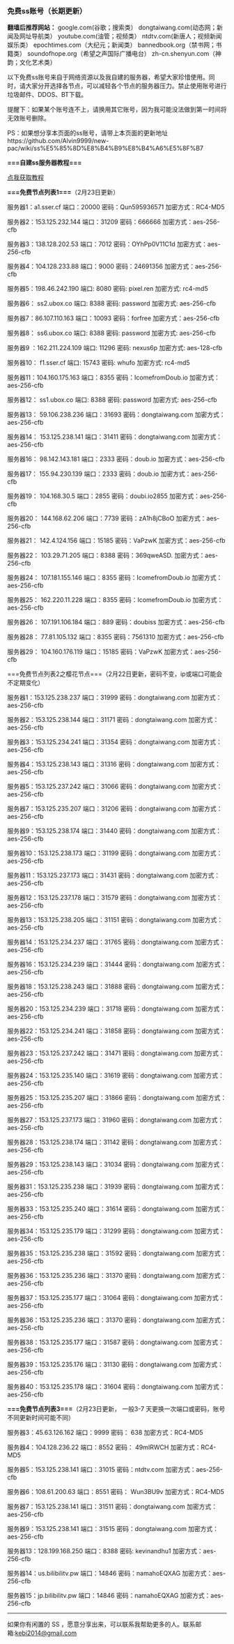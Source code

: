 ### 免费ss账号（长期更新）

**翻墙后推荐网站：** google.com(谷歌；搜索类） dongtaiwang.com(动态网；新闻及网址导航类）  youtube.com(油管；视频类）  ntdtv.com(新唐人；视频新闻娱乐类）    epochtimes.com（大纪元；新闻类）   bannedbook.org（禁书网；书籍类）   soundofhope.org（希望之声国际广播电台）
    zh-cn.shenyun.com（神韵；文化艺术类）

以下免费ss账号来自于网络资源以及我自建的服务器，希望大家珍惜使用。同时，请大家分开选择各节点，可以减轻各个节点的服务器压力。禁止使用账号进行垃圾邮件、DDOS、BT下载。

提醒下：如果某个账号连不上，请换用其它账号，因为我可能没法做到第一时间将无效账号删除。

PS：如果想分享本页面的ss账号，请带上本页面的更新地址https://github.com/Alvin9999/new-pac/wiki/ss%E5%85%8D%E8%B4%B9%E8%B4%A6%E5%8F%B7


**===自建ss服务器教程===**

[点我获取教程](https://github.com/Alvin9999/new-pac/wiki/%E8%87%AA%E5%BB%BAss%E6%9C%8D%E5%8A%A1%E5%99%A8%E6%95%99%E7%A8%8B)

**===免费节点列表1===**（2月23日更新）

服务器1：a1.sser.cf 端口：20000 密码：Qun595936571 加密方式：RC4-MD5

服务器2：153.125.232.144  端口：31209  密码：666666 加密方式：aes-256-cfb

服务器3：138.128.202.53  端口：7012  密码：OYhPp0V11C1d 加密方式：aes-256-cfb

服务器4：104.128.233.88 端口：9000 密码：24691356 加密方式：aes-256-cfb

服务器5：198.46.242.190 端口: 8080 密码: pixel.ren 加密方式: rc4-md5

服务器6： ss2.ubox.co 端口: 8388 密码: password 加密方式: aes-256-cfb

服务器7：86.107.110.163  端口：10093 密码：forfree 加密方式：aes-256-cfb

服务器8： ss6.ubox.co 端口: 8388 密码: password 加密方式: aes-256-cfb

服务器9 ：162.211.224.109 端口: 11296 密码: nexus6p 加密方式: aes-128-cfb

服务器10： f1.sser.cf 端口: 15743 密码: whufo  加密方式: rc4-md5

服务器11：104.160.175.163 端口：8355 密码：IcomefromDoub.io  加密方式：aes-256-cfb

服务器12： ss1.ubox.co  端口: 8388 密码: password 加密方式: aes-256-cfb

服务器13： 59.106.238.236 端口：31693 密码：dongtaiwang.com 加密方式：aes-256-cfb

服务器14： 153.125.238.141 端口：31411 密码：dongtaiwang.com 加密方式：aes-256-cfb

服务器16： 98.142.143.181 端口：2333 密码：doub.io 加密方式：aes-256-cfb

服务器17： 155.94.230.139 端口：2333 密码：doub.io 加密方式：aes-256-cfb

服务器19： 104.168.30.5 端口：2855 密码：doubi.io2855 加密方式：aes-256-cfb

服务器20： 144.168.62.206 端口：7739 密码：zA1h8jCBoO 加密方式：aes-256-cfb

服务器21： 142.4.124.156 端口：15185 密码：VaPzwK 加密方式：aes-256-cfb

服务器22： 103.29.71.205 端口：8388 密码：369qweASD. 加密方式：aes-256-cfb

服务器24： 107.181.155.146 端口：8355 密码：IcomefromDoub.io 加密方式：aes-256-cfb

服务器25： 162.220.11.228 端口：8355 密码：IcomefromDoub.io 加密方式：aes-256-cfb

服务器26： 107.191.106.184 端口：889 密码：doubiss 加密方式：aes-256-cfb

服务器28： 77.81.105.132 端口：8355 密码：7561310 加密方式：aes-256-cfb

服务器29： 104.160.176.119 端口：15185 密码：VaPzwK 加密方式：aes-256-cfb

===免费节点列表2之樱花节点===（2月22日更新，密码不变，ip或端口可能会不定期变化）

服务器1：153.125.238.237 端口：31999 密码：dongtaiwang.com 加密方式：aes-256-cfb

服务器2：153.125.238.144 端口：31171 密码：dongtaiwang.com 加密方式：aes-256-cfb

服务器3：153.125.234.241 端口：31354 密码：dongtaiwang.com 加密方式：aes-256-cfb

服务器4：153.125.238.143 端口：31316 密码：dongtaiwang.com 加密方式：aes-256-cfb

服务器5：153.125.237.242 端口：31066 密码：dongtaiwang.com 加密方式：aes-256-cfb

服务器7：153.125.235.207 端口：31206 密码：dongtaiwang.com 加密方式：aes-256-cfb

服务器9：153.125.238.174 端口：31440 密码：dongtaiwang.com 加密方式：aes-256-cfb

服务器10：153.125.238.173 端口：31199 密码：dongtaiwang.com 加密方式：aes-256-cfb

服务器11：153.125.237.173 端口：31431 密码：dongtaiwang.com 加密方式：aes-256-cfb

服务器12：153.125.237.178 端口：31579 密码：dongtaiwang.com 加密方式：aes-256-cfb

服务器13：153.125.238.205 端口：31151 密码：dongtaiwang.com 加密方式：aes-256-cfb

服务器14：153.125.234.237 端口：31765 密码：dongtaiwang.com 加密方式：aes-256-cfb

服务器16：153.125.234.239 端口：31444 密码：dongtaiwang.com 加密方式：aes-256-cfb

服务器18：153.125.238.243 端口：31888 密码：dongtaiwang.com 加密方式：aes-256-cfb

服务器20：153.125.234.239 端口：31718 密码：dongtaiwang.com 加密方式：aes-256-cfb

服务器22：153.125.234.241 端口：31858 密码：dongtaiwang.com 加密方式：aes-256-cfb

服务器23：153.125.237.242 端口：31471 密码：dongtaiwang.com 加密方式：aes-256-cfb

服务器24：153.125.235.140 端口：31619 密码：dongtaiwang.com 加密方式：aes-256-cfb

服务器25：153.125.235.207 端口：31866 密码：dongtaiwang.com 加密方式：aes-256-cfb

服务器27：153.125.237.173 端口：31960 密码：dongtaiwang.com 加密方式：aes-256-cfb

服务器28：153.125.238.174 端口：31142 密码：dongtaiwang.com 加密方式：aes-256-cfb

服务器29：153.125.238.143 端口：31034 密码：dongtaiwang.com 加密方式：aes-256-cfb

服务器31：153.125.235.238 端口：31939 密码：dongtaiwang.com 加密方式：aes-256-cfb

服务器33：153.125.235.240 端口：31614 密码：dongtaiwang.com 加密方式：aes-256-cfb

服务器34：153.125.235.179 端口：31299 密码：dongtaiwang.com 加密方式：aes-256-cfb

服务器35：153.125.235.238 端口：31592 密码：dongtaiwang.com 加密方式：aes-256-cfb

服务器36：153.125.235.236 端口：31370 密码：dongtaiwang.com 加密方式：aes-256-cfb

服务器37：153.125.235.177 端口：31064 密码：dongtaiwang.com 加密方式：aes-256-cfb

服务器36：153.125.235.236 端口：31370 密码：dongtaiwang.com 加密方式：aes-256-cfb

服务器38：153.125.235.177 端口：31587 密码：dongtaiwang.com 加密方式：aes-256-cfb

服务器39：153.125.235.176 端口：31130 密码：dongtaiwang.com 加密方式：aes-256-cfb

服务器40：153.125.235.178 端口：31604 密码：dongtaiwang.com 加密方式：aes-256-cfb

**===免费节点列表3===**（2月23日更新， 一般3-7 天更换一次端口或密码，账号不同更新时间可能不同）

服务器3：45.63.126.162  端口：9999 密码： 638 加密方式：RC4-MD5

服务器4：104.128.236.22  端口：8552 密码： 49mIRWCH 加密方式：RC4-MD5

服务器5：153.125.238.141 端口：31015 密码：ntdtv.com 加密方式：aes-256-cfb

服务器6：108.61.200.63  端口：8551 密码： Wun3BU9v 加密方式：RC4-MD5

服务器7：153.125.238.141 端口：31511 密码：dongtaiwang.com 加密方式：aes-256-cfb

服务器9：153.125.238.141 端口：31515 密码：dongtaiwang.com 加密方式：aes-256-cfb

服务器13：128.199.168.250 端口：8388  密码: kevinandhu1  加密方式：aes-256-cfb

服务器14：us.bilibilitv.pw  端口：14846  密码：namahoEQXAG  加密方式：aes-256-cfb

服务器15：jp.bilibilitv.pw  端口：14846  密码：namahoEQXAG  加密方式：aes-256-cfb


***


如果你有闲置的 SS ，愿意分享出来，可以联系我帮助更多的人。联系邮箱:kebi2014@gmail.com 